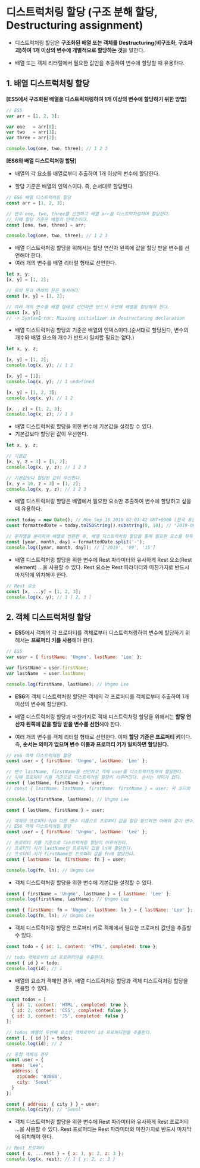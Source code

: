 # 디스트럭처링 할당 (구조 분해 할당, Destructuring assignment) 

- 디스트럭처링 할당은 **구조화된 배열 또는 객체를 Destructuring(비구조화, 구조파괴)하여 1개 이상의 변수에 개별적으로 할당하는 것**을 말한다.

- 배열 또는 객체 리터럴에서 필요한 값만을 추출하여 변수에 할당할 때 유용하다. 



## 1. 배열 디스트럭처링 할당

**[ES5에서 구조화된 배열을 디스트럭처링하여 1개 이상의 변수에 할당하기 위한 방법]**

```javascript
// ES5
var arr = [1, 2, 3];

var one   = arr[0];
var two   = arr[1];
var three = arr[2];

console.log(one, two, three); // 1 2 3
```



**[ES6의 배열 디스트럭처링 할당]**

- 배열의 각 요소를 배열로부터 추출하여 1개 이상의 변수에 할당한다. 

- 할당 기준은 배열의 인덱스이다. 즉, 순서대로 할당된다.

```javascript
// ES6 배열 디스트럭처링 할당
const arr = [1, 2, 3];

// 변수 one, two, three를 선언하고 배열 arr을 디스트럭처링하여 할당한다.
// 이때 할당 기준은 배열의 인덱스이다.
const [one, two, three] = arr;

console.log(one, two, three); // 1 2 3
```



- 배열 디스트럭처링 할당을 위해서는 할당 연산자 왼쪽에 값을 할당 받을 변수를 선언해야 한다. 
- 여러 개의 변수를 배열 리터럴 형태로 선언한다.

```javascript
let x, y;
[x, y] = [1, 2];

// 위의 문과 아래의 문은 동치이다.
const [x, y] = [1, 2];

// 여러 개의 변수를 배열 형태로 선언하면 반드시 우변에 배열을 할당해야 한다.
const [x, y];
// -> SyntaxError: Missing initializer in destructuring declaration
```



- 배열 디스트럭처링 할당의 기준은 배열의 인덱스이다.(순서대로 할당된다, 변수의 개수와 배열 요소의 개수가 반드시 일치할 필요는 없다.)

```javascript
let x, y, z;

[x, y] = [1, 2];
console.log(x, y); // 1 2

[x, y] = [1];
console.log(x, y); // 1 undefined

[x, y] = [1, 2, 3];
console.log(x, y); // 1 2

[x, , z] = [1, 2, 3];
console.log(x, z); // 1 3
```



- 배열 디스트럭처링 할당을 위한 변수에 기본값을 설정할 수 있다.
- 기본값보다 할당된 값이 우선한다.

```javascript
let x, y, z;

// 기본값
[x, y, z = 3] = [1, 2];
console.log(x, y, z); // 1 2 3

// 기본값보다 할당된 값이 우선한다.
[x, y = 10, z = 3] = [1, 2];
console.log(x, y, z); // 1 2 3
```



- 배열 디스트럭처링 할당은 배열에서 필요한 요소만 추출하여 변수에 할당하고 싶을 때 유용하다.

```javascript
const today = new Date(); // Mon Sep 16 2019 02:03:42 GMT+0900 (한국 표준시)
const formattedDate = today.toISOString().substring(0, 10); // "2019-09-15"

// 문자열을 분리하여 배열로 변환한 후, 배열 디스트럭처링 할당을 통해 필요한 요소를 취득한다.
const [year, month, day] = formattedDate.split('-');
console.log([year, month, day]); // ['2019', '09', '15']
```



- 배열 디스트럭처링 할당을 위한 변수에 Rest 파라미터와 유사하게 Rest 요소(Rest element) …을 사용할 수 있다. Rest 요소는 Rest 파라미터와 마찬가지로 반드시 마지막에 위치해야 한다.

```javascript
// Rest 요소
const [x, ...y] = [1, 2, 3];
console.log(x, y); // 1 [ 2, 3 ]
```



## 2. 객체 디스트럭처링 할당

- **ES5**에서 객체의 각 프로퍼티를 객체로부터 디스트럭처링하여 변수에 할당하기 위해서는 **프로퍼티 키를 사용**해야 한다.

```javascript
// ES5
var user = { firstName: 'Ungmo', lastName: 'Lee' };

var firstName = user.firstName;
var lastName  = user.lastName;

console.log(firstName, lastName); // Ungmo Lee
```



- **ES6**의 객체 디스트럭처링 할당은 객체의 각 프로퍼티를 객체로부터 추출하여 1개 이상의 변수에 할당한다. 
- 배열 디스트럭처링 할당과 마찬가지로 객체 디스트럭처링 할당을 위해서는 **할당 연산자 왼쪽에 값을 할당 받을 변수를 선언**해야 한다.

- 여러 개의 변수를 객체 리터럴 형태로 선언한다. 이때 **할당 기준은 프로퍼티 키**이다. 즉, **순서는 의미가 없으며 변수 이름과 프로퍼티 키가 일치하면 할당된다.**

```javascript
// ES6 객체 디스트럭처링 할당
const user = { firstName: 'Ungmo', lastName: 'Lee' };

// 변수 lastName, firstName을 선언하고 객체 user를 디스트럭처링하여 할당한다.
// 이때 프로퍼티 키를 기준으로 디스트럭처링 할당이 이루어진다. 순서는 의미가 없다.
const { lastName, firstName } = user;
// const { lastName: lastName, firstName: firstName } = user; 위 코드와 이는 동치

console.log(firstName, lastName); // Ungmo Lee
```



```javascript
const { lastName, firstName } = user;

// 객체의 프로퍼티 키와 다른 변수 이름으로 프로퍼티 값을 할당 받으려면 아래와 같이 변수를 선언한다.
// ES6 객체 디스트럭처링 할당
const user = { firstName: 'Ungmo', lastName: 'Lee' };

// 프로퍼티 키를 기준으로 디스트럭처링 할당이 이루어진다.
// 프로터티 키가 lastName인 프로퍼티 값을 ln에 할당한다.
// 프로터티 키가 firstName인 프로퍼티 값을 fn에 할당한다.
const { lastName: ln, firstName: fn } = user;

console.log(fn, ln); // Ungmo Lee
```



- 객체 디스트럭처링 할당을 위한 변수에 기본값을 설정할 수 있다.

```javascript
const { firstName = 'Ungmo', lastName } = { lastName: 'Lee' };
console.log(firstName, lastName); // Ungmo Lee

const { firstName: fn = 'Ungmo', lastName: ln } = { lastName: 'Lee' };
console.log(fn, ln); // Ungmo Lee
```



- 객체 디스트럭처링 할당은 프로퍼티 키로 객체에서 필요한 프로퍼티 값만을 추출할 수 있다.

```javascript
const todo = { id: 1, content: 'HTML', completed: true };

// todo 객체로부터 id 프로퍼티만을 추출한다.
const { id } = todo;
console.log(id); // 1
```



- 배열의 요소가 객체인 경우, 배열 디스트럭처링 할당과 객체 디스트럭처링 할당을 혼용할 수 있다.

```javascript
const todos = [
  { id: 1, content: 'HTML', completed: true },
  { id: 2, content: 'CSS', completed: false },
  { id: 3, content: 'JS', completed: false }
];

// todos 배열의 두번째 요소인 객체로부터 id 프로퍼티만을 추출한다.
const [, { id }] = todos;
console.log(id); // 2
```



```javascript
// 중첩 객체의 경우
const user = {
  name: 'Lee',
  address: {
    zipCode: '03068',
    city: 'Seoul'
  }
};

const { address: { city } } = user;
console.log(city); // 'Seoul'
```



- 객체 디스트럭처링 할당을 위한 변수에 Rest 파라미터와 유사하게 Rest 프로퍼티 …을 사용할 수 있다. Rest 프로퍼티는 Rest 파라미터와 마찬가지로 반드시 마지막에 위치해야 한다.

```javascript
// Rest 프로퍼티
const { x, ...rest } = { x: 1, y: 2, z: 3 };
console.log(x, rest); // 1 { y: 2, z: 3 }
```